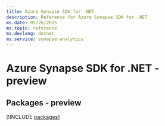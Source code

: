 ```yaml
---
title: Azure Synapse SDK for .NET
description: Reference for Azure Synapse SDK for .NET
ms.date: 05/26/2025
ms.topic: reference
ms.devlang: dotnet
ms.service: synapse-analytics
---
```

# Azure Synapse SDK for .NET - preview
## Packages - preview
[!INCLUDE [packages](synapse-index.md)]